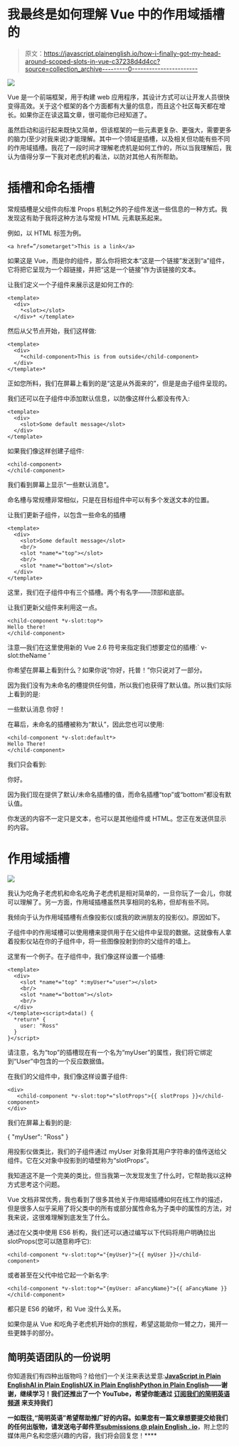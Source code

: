 # 我最终是如何理解 Vue 中的作用域插槽的

> 原文：<https://javascript.plainenglish.io/how-i-finally-got-my-head-around-scoped-slots-in-vue-c37238d4d4cc?source=collection_archive---------0----------------------->

![](img/4102ebea6c828473d7c306a50c062c73.png)

Vue 是一个前端框架，用于构建 web 应用程序，其设计方式可以让开发人员很快变得高效。关于这个框架的各个方面都有大量的信息，而且这个社区每天都在增长。如果你正在读这篇文章，很可能你已经知道了。

虽然启动和运行起来既快又简单，但该框架的一些元素更复杂、更强大，需要更多的脑力(至少对我来说)才能理解。其中一个领域是插槽，以及相关但功能有些不同的作用域插槽。我花了一段时间才理解老虎机是如何工作的，所以当我理解后，我认为值得分享一下我对老虎机的看法，以防对其他人有所帮助。

# 插槽和命名插槽

常规插槽是父组件向标准 Props 机制之外的子组件发送一些信息的一种方式。我发现这有助于我将这种方法与常规 HTML 元素联系起来。

例如，以 HTML 标签为例。

```
<a href=”/sometarget">This is a link</a>
```

如果这是 Vue，而是你的组件，那么你将把文本“这是一个链接”发送到“a”组件，它将把它呈现为一个超链接，并把“这是一个链接”作为该链接的文本。

让我们定义一个子组件来展示这是如何工作的:

```
<template>
  <div>
    *<slot></slot>
  </div>* </template>
```

然后从父节点开始，我们这样做:

```
<template>
  <div>
    *<child-component>This is from outside</child-component>
  </div>
</template>*
```

正如您所料，我们在屏幕上看到的是“这是从外面来的”，但是是由子组件呈现的。

我们还可以在子组件中添加默认信息，以防像这样什么都没有传入:

```
<template>
  <div>
    <slot>Some default message</slot>
  </div>
</template>
```

如果我们像这样创建子组件:

```
<child-component>
</child-component>
```

我们看到屏幕上显示“一些默认消息”。

命名槽与常规槽非常相似，只是在目标组件中可以有多个发送文本的位置。

让我们更新子组件，以包含一些命名的插槽

```
<template>
  <div>
    <slot>Some default message</slot>
    <br/>
    <slot *name*="top"></slot>
    <br/>
    <slot *name*="bottom"></slot>
  </div>
</template>
```

这里，我们在子组件中有三个插槽。两个有名字——顶部和底部。

让我们更新父组件来利用这一点。

```
<child-component *v-slot:top*>
Hello there!
</child-component>
```

注意—我们在这里使用新的 Vue 2.6 符号来指定我们想要定位的插槽:` v-slot:theName '

你希望在屏幕上看到什么？如果你说“你好，托普！”你只说对了一部分。

因为我们没有为未命名的槽提供任何值，所以我们也获得了默认值。所以我们实际上看到的是:

一些默认消息
你好！

在幕后，未命名的插槽被称为“默认”，因此您也可以使用:

```
<child-component *v-slot:default*>
Hello There!
</child-component>
```

我们只会看到:

你好。

因为我们现在提供了默认/未命名插槽的值，而命名插槽“top”或“bottom”都没有默认值。

你发送的内容不一定只是文本，也可以是其他组件或 HTML。您正在发送供显示的内容。

# 作用域插槽

![](img/e03302b66fbb4a926b6f4903635f44f7.png)

我认为吃角子老虎机和命名吃角子老虎机是相对简单的，一旦你玩了一会儿，你就可以理解了。另一方面，作用域插槽虽然共享相同的名称，但却有些不同。

我倾向于认为作用域插槽有点像投影仪(或我的欧洲朋友的投影仪)。原因如下。

子组件中的作用域槽可以使用槽来提供用于在父组件中呈现的数据。这就像有人拿着投影仪站在你的子组件中，将一些图像投射到你的父组件的墙上。

这里有一个例子。在子组件中，我们像这样设置一个插槽:

```
<template>
  <div>
    <slot *name*="top" *:myUser*="user"></slot>
    <br/>
    <slot *name*="bottom"></slot>
    <br/>
  </div>
</template><script>data() {
  *return* {
    user: "Ross"
  }
}</script>
```

请注意，名为“top”的插槽现在有一个名为“myUser”的属性，我们将它绑定到“User”中包含的一个反应数据值。

在我们的父组件中，我们像这样设置子组件:

```
<div>
   <child-component *v-slot:top*="slotProps">{{ slotProps }}</child-component>
</div>
```

我们在屏幕上看到的是:

{ "myUser": "Ross" }

用投影仪做类比，我们的子组件通过 myUser 对象将其用户字符串的值传送给父组件。它在父对象中投影到的墙壁称为“slotProps”。

我知道这不是一个完美的类比，但当我第一次发现发生了什么时，它帮助我以这种方式思考这个问题。

Vue 文档非常优秀，我也看到了很多其他关于作用域插槽如何在线工作的描述，但是很多人似乎采用了将父类中的所有或部分属性命名为子类中的属性的方法，对我来说，这很难理解到底发生了什么。

通过在父类中使用 ES6 析构，我们还可以通过编写以下代码将用户明确拉出 slotProps(您可以随意称呼它):

```
<child-component *v-slot:top*="{myUser}">{{ myUser }}</child-component>
```

或者甚至在父代中给它起一个新名字:

```
<child-component *v-slot:top*="{myUser: aFancyName}">{{ aFancyName }}</child-component>
```

都只是 ES6 的破坏，和 Vue 没什么关系。

如果你是从 Vue 和吃角子老虎机开始你的旅程，希望这能助你一臂之力，揭开一些更棘手的部分。

## **简明英语团队的一份说明**

你知道我们有四种出版物吗？给他们一个关注来表达爱意:[**JavaScript in Plain English**](https://medium.com/javascript-in-plain-english)[**AI in Plain English**](https://medium.com/ai-in-plain-english)[**UX in Plain English**](https://medium.com/ux-in-plain-english)[**Python in Plain English**](https://medium.com/python-in-plain-english)**——谢谢，继续学习！我们还推出了一个 YouTube，希望你能通过 [**订阅我们的简明英语频道**](https://www.youtube.com/channel/UCtipWUghju290NWcn8jhyAw) 来支持我们**

**一如既往,“简明英语”希望帮助推广好的内容。如果您有一篇文章想要提交给我们的任何出版物，请发送电子邮件至[**submissions @ plain English . io**](mailto:submissions@plainenglish.io)**，附上您的媒体用户名和您感兴趣的内容，我们将会回复您！****